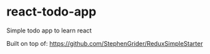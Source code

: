 # react-todo-app

Simple todo app to learn react

Built on top of:
https://github.com/StephenGrider/ReduxSimpleStarter
